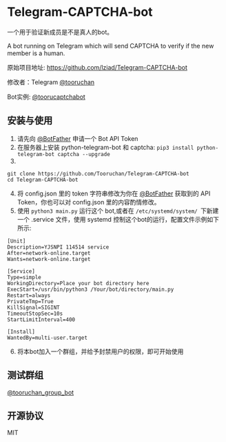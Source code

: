 # Telegram-CAPTCHA-bot

一个用于验证新成员是不是真人的bot。

A bot running on Telegram which will send CAPTCHA to verify if the new member is a human.

原始项目地址: https://github.com/lziad/Telegram-CAPTCHA-bot

修改者：Telegram [@tooruchan](https://t.me/tooruchan)

Bot实例: [@toorucaptchabot](https://t.me/toorucaptchabot)

## 安装与使用

1. 请先向 [@BotFather](https://t.me/botfather) 申请一个 Bot API Token
2. 在服务器上安装 python-telegram-bot 和 captcha: 
`pip3 install python-telegram-bot captcha --upgrade`
3. 
``` 
git clone https://github.com/Tooruchan/Telegram-CAPTCHA-bot 
cd Telegram-CAPTCHA-bot
```
4. 将 config.json 里的 token 字符串修改为你在 [@BotFather](https://t.me/botfather) 获取到的 API Token，你也可以对 config.json 里的内容酌情修改。
5. 使用 `python3 main.py` 运行这个 bot,或者在 `/etc/systemd/system/ `下新建一个 .service 文件，使用 systemd 控制这个bot的运行，配置文件示例如下所示:
```
[Unit]
Description=YJSNPI 114514 service
After=network-online.target
Wants=network-online.target

[Service]
Type=simple
WorkingDirectory=Place your bot directory here
ExecStart=/usr/bin/python3 /Your/bot/directory/main.py
Restart=always
PrivateTmp=True
KillSignal=SIGINT
TimeoutStopSec=10s
StartLimitInterval=400

[Install]
WantedBy=multi-user.target
```
6. 将本bot加入一个群组，并给予封禁用户的权限，即可开始使用
## 测试群组
[@tooruchan_group_bot](https://t.me/tooruchan_group_bot)

## 开源协议
MIT



